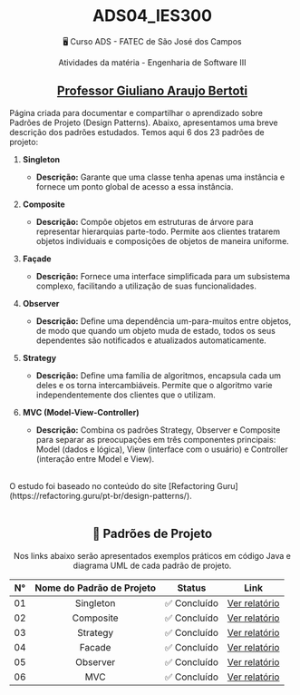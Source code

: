 <div align="center">

# ADS04_IES300

:desktop_computer: Curso ADS - FATEC de São José dos Campos

Atividades da matéria - Engenharia de Software III

## <a href="https://github.com/giulianobertoti" target="Giuliano"> Professor Giuliano Araujo Bertoti </a>

</div>

Página criada para documentar e compartilhar o aprendizado sobre Padrões de Projeto (Design Patterns). Abaixo, apresentamos uma breve descrição dos padrões estudados. Temos aqui 6 dos 23 padrões de projeto:

1. **Singleton**

   - **Descrição:** Garante que uma classe tenha apenas uma instância e fornece um ponto global de acesso a essa instância.

2. **Composite**

   - **Descrição:** Compõe objetos em estruturas de árvore para representar hierarquias parte-todo. Permite aos clientes tratarem objetos individuais e composições de objetos de maneira uniforme.

3. **Façade**

   - **Descrição:** Fornece uma interface simplificada para um subsistema complexo, facilitando a utilização de suas funcionalidades.

4. **Observer**

   - **Descrição:** Define uma dependência um-para-muitos entre objetos, de modo que quando um objeto muda de estado, todos os seus dependentes são notificados e atualizados automaticamente.

5. **Strategy**

   - **Descrição:** Define uma família de algoritmos, encapsula cada um deles e os torna intercambiáveis. Permite que o algoritmo varie independentemente dos clientes que o utilizam.

6. **MVC (Model-View-Controller)**
   - **Descrição:** Combina os padrões Strategy, Observer e Composite para separar as preocupações em três componentes principais: Model (dados e lógica), View (interface com o usuário) e Controller (interação entre Model e View).

<br>
 O estudo foi baseado no conteúdo do site [Refactoring Guru](https://refactoring.guru/pt-br/design-patterns/).

<br>
<br>

<div align="center">
  
## :date: Padrões de Projeto

Nos links abaixo serão apresentados exemplos práticos em código Java e diagrama UML de cada padrão de projeto.

| N°  | Nome do Padrão de Projeto |            Status            |            Link            |
| :-: | :-----------------------: | :--------------------------: | :------------------------: |
| 01  |         Singleton         | :white_check_mark: Concluído | [Ver relatório](Singleton) |
| 02  |         Composite         | :white_check_mark: Concluído | [Ver relatório](Composite) |
| 03  |         Strategy          | :white_check_mark: Concluído | [Ver relatório](Strategy)  |
| 04  |          Facade           | :white_check_mark: Concluído |  [Ver relatório](Facade)   |
| 05  |         Observer          | :white_check_mark: Concluído | [Ver relatório](Observer)  |
| 06  |            MVC            | :white_check_mark: Concluído |    [Ver relatório](MVC)    |

</div>
